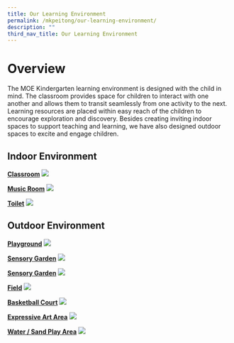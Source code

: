 ```yaml
---
title: Our Learning Environment
permalink: /mkpeitong/our-learning-environment/
description: ""
third_nav_title: Our Learning Environment
---
```

# Overview

The MOE Kindergarten learning environment is designed with the child in mind. The classroom provides space for children to interact with one another and allows them to transit seamlessly from one activity to the next. Learning resources are placed within easy reach of the children to encourage exploration and discovery. Besides creating inviting indoor spaces to support teaching and learning, we have also designed outdoor spaces to excite and engage children.  
  
## Indoor Environment


<b><u>Classroom</u></b>
![](/images/MK@Pei%20Tong/Indoor%20Env%203.jpg)

<b><u>Music Room</u></b>
![](/images/MK@Pei%20Tong/Indoor%20Env%201.jpg)

<b><u>Toilet</u></b>
![](/images/MK@Pei%20Tong/Indoor%20Env%202.jpg)

## Outdoor Environment
<b><u>Playground</u></b>
![](/images/MK@Pei%20Tong/Outdoor%20Env%203.jpg)

<b><u>Sensory Garden</u></b>
![](/images/MK@Pei%20Tong/Outdoor%20Env%201.jpg)

<b><u>Sensory Garden</u></b>
![](/images/MK@Pei%20Tong/Outdoor%20Env%202.jpg)

<b><u>Field</u></b>
![](/images/MK@Pei%20Tong/Outdoor%20Env%204.jpg)

<b><u>Basketball Court</u></b>
![](/images/MK@Pei%20Tong/Outdoor%20Env%206.jpg)

<b><u>Expressive Art Area</u></b>
![](/images/MK@Pei%20Tong/Outdoor%20Env%205.jpg)

<b><u>Water / Sand Play Area</u></b>
![](/images/MK@Pei%20Tong/Outdoor%20Env%207.jpg)